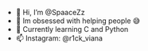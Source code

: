 - 👋 Hi, I’m @SpaaceZz
- 👀 Im obsessed with helping people 😅
- 🌱 Currently learning C and Python
- 📫 Instagram: @r1ck_viana


